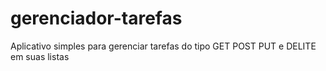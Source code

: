 # gerenciador-tarefas
Aplicativo simples para gerenciar tarefas do tipo GET POST PUT e DELITE em suas listas
